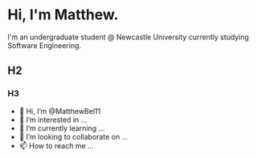 

# Hi, I'm Matthew.

I'm an undergraduate student @ Newcastle University currently studying Software Engineering.

## H2
### H3












- 👋 Hi, I’m @MatthewBel11
- 👀 I’m interested in ...
- 🌱 I’m currently learning ...
- 💞️ I’m looking to collaborate on ...
- 📫 How to reach me ...

<!---
MatthewBel11/MatthewBel11 is a ✨ special ✨ repository because its `README.md` (this file) appears on your GitHub profile.
You can click the Preview link to take a look at your changes.
--->
